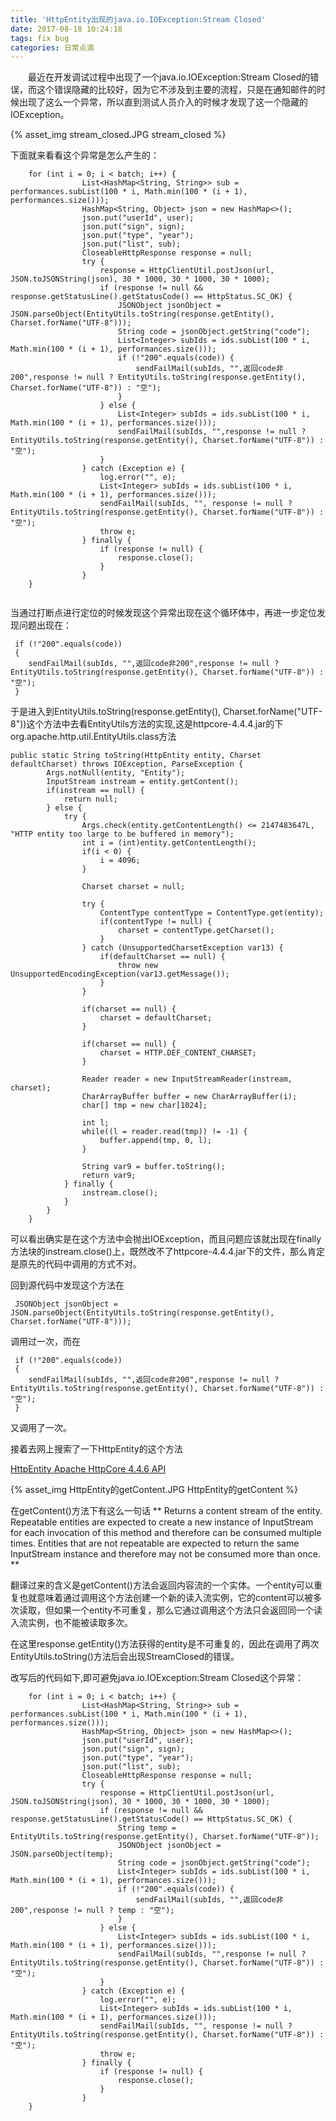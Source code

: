 ```yaml
---
title: 'HttpEntity出现的java.io.IOException:Stream Closed'
date: 2017-08-18 10:24:18
tags: fix bug
categories: 日常点滴
---
```


&emsp;&emsp;最近在开发调试过程中出现了一个java.io.IOException:Stream Closed的错误，而这个错误隐藏的比较好，因为它不涉及到主要的流程，只是在通知邮件的时候出现了这么一个异常，所以直到测试人员介入的时候才发现了这一个隐藏的IOException。
<!--more-->

{% asset_img stream_closed.JPG stream_closed %}

下面就来看看这个异常是怎么产生的：
```
	for (int i = 0; i < batch; i++) {
                List<HashMap<String, String>> sub = performances.subList(100 * i, Math.min(100 * (i + 1), performances.size()));
                HashMap<String, Object> json = new HashMap<>();
                json.put("userId", user);
                json.put("sign", sign);
                json.put("type", "year");
                json.put("list", sub);
                CloseableHttpResponse response = null;
                try {
                    response = HttpClientUtil.postJson(url, JSON.toJSONString(json), 30 * 1000, 30 * 1000, 30 * 1000);
                    if (response != null && response.getStatusLine().getStatusCode() == HttpStatus.SC_OK) {                   
                        JSONObject jsonObject = JSON.parseObject(EntityUtils.toString(response.getEntity(), Charset.forName("UTF-8")));
                        String code = jsonObject.getString("code");
                        List<Integer> subIds = ids.subList(100 * i, Math.min(100 * (i + 1), performances.size()));
                        if (!"200".equals(code)) {
                            sendFailMail(subIds, "",返回code非200",response != null ? EntityUtils.toString(response.getEntity(), Charset.forName("UTF-8")) : "空");
                        }
                    } else {
                        List<Integer> subIds = ids.subList(100 * i, Math.min(100 * (i + 1), performances.size()));
                        sendFailMail(subIds, "",response != null ? EntityUtils.toString(response.getEntity(), Charset.forName("UTF-8")) : "空");
                    }
                } catch (Exception e) {
                    log.error("", e);
                    List<Integer> subIds = ids.subList(100 * i, Math.min(100 * (i + 1), performances.size()));
                    sendFailMail(subIds, "", response != null ? EntityUtils.toString(response.getEntity(), Charset.forName("UTF-8")) : "空");
                    throw e;
                } finally {
                    if (response != null) {
                        response.close();
                    }
                }
	}


```

当通过打断点进行定位的时候发现这个异常出现在这个循环体中，再进一步定位发现问题出现在：
```
 if (!"200".equals(code)) 
 {
	sendFailMail(subIds, "",返回code非200",response != null ? EntityUtils.toString(response.getEntity(), Charset.forName("UTF-8")) : "空");
 }
```

于是进入到EntityUtils.toString(response.getEntity(), Charset.forName("UTF-8"))这个方法中去看EntityUtils方法的实现,这是httpcore-4.4.4.jar的下org.apache.http.util.EntityUtils.class方法
```
public static String toString(HttpEntity entity, Charset defaultCharset) throws IOException, ParseException {
        Args.notNull(entity, "Entity");
        InputStream instream = entity.getContent();
        if(instream == null) {
            return null;
        } else {
            try {
                Args.check(entity.getContentLength() <= 2147483647L, "HTTP entity too large to be buffered in memory");
                int i = (int)entity.getContentLength();
                if(i < 0) {
                    i = 4096;
                }

                Charset charset = null;

                try {
                    ContentType contentType = ContentType.get(entity);
                    if(contentType != null) {
                        charset = contentType.getCharset();
                    }
                } catch (UnsupportedCharsetException var13) {
                    if(defaultCharset == null) {
                        throw new UnsupportedEncodingException(var13.getMessage());
                    }
                }

                if(charset == null) {
                    charset = defaultCharset;
                }

                if(charset == null) {
                    charset = HTTP.DEF_CONTENT_CHARSET;
                }

                Reader reader = new InputStreamReader(instream, charset);
                CharArrayBuffer buffer = new CharArrayBuffer(i);
                char[] tmp = new char[1024];

                int l;
                while((l = reader.read(tmp)) != -1) {
                    buffer.append(tmp, 0, l);
                }

                String var9 = buffer.toString();
                return var9;
            } finally {
                instream.close();
            }
        }
    }
```

可以看出确实是在这个方法中会抛出IOException，而且问题应该就出现在finally方法块的instream.close()上，既然改不了httpcore-4.4.4.jar下的文件，那么肯定是原先的代码中调用的方式不对。

回到源代码中发现这个方法在
```
 JSONObject jsonObject = JSON.parseObject(EntityUtils.toString(response.getEntity(), Charset.forName("UTF-8")));
```
调用过一次，而在
```
 if (!"200".equals(code)) 
 {
	sendFailMail(subIds, "",返回code非200",response != null ? EntityUtils.toString(response.getEntity(), Charset.forName("UTF-8")) : "空");
 }
```
又调用了一次。

接着去网上搜索了一下HttpEntity的这个方法

[HttpEntity Apache HttpCore 4.4.6 API]( https://hc.apache.org/httpcomponents-core-ga/httpcore/apidocs/org/apache/http/HttpEntity.html)


{% asset_img HttpEntity的getContent.JPG HttpEntity的getContent %}

在getContent()方法下有这么一句话
**
Returns a content stream of the entity. Repeatable entities are expected to create a new instance of InputStream for each invocation of this method and therefore can be consumed multiple times. Entities that are not repeatable are expected to return the same InputStream instance and therefore may not be consumed more than once.
**

翻译过来的含义是getContent()方法会返回内容流的一个实体。一个entity可以重复也就意味着通过调用这个方法创建一个新的读入流实例，它的content可以被多次读取，但如果一个entity不可重复，那么它通过调用这个方法只会返回同一个读入流实例，也不能被读取多次。

在这里response.getEntity()方法获得的entity是不可重复的，因此在调用了两次EntityUtils.toString()方法后会出现StreamClosed的错误。

改写后的代码如下,即可避免java.io.IOException:Stream Closed这个异常：

```
	for (int i = 0; i < batch; i++) {
                List<HashMap<String, String>> sub = performances.subList(100 * i, Math.min(100 * (i + 1), performances.size()));
                HashMap<String, Object> json = new HashMap<>();
                json.put("userId", user);
                json.put("sign", sign);
                json.put("type", "year");
                json.put("list", sub);
                CloseableHttpResponse response = null;
                try {
                    response = HttpClientUtil.postJson(url, JSON.toJSONString(json), 30 * 1000, 30 * 1000, 30 * 1000);
                    if (response != null && response.getStatusLine().getStatusCode() == HttpStatus.SC_OK) { 
						String temp = EntityUtils.toString(response.getEntity(), Charset.forName("UTF-8"));
						JSONObject jsonObject = JSON.parseObject(temp);
                        String code = jsonObject.getString("code");
                        List<Integer> subIds = ids.subList(100 * i, Math.min(100 * (i + 1), performances.size()));
                        if (!"200".equals(code)) {
                            sendFailMail(subIds, "",返回code非200",response != null ? temp : "空");
                        }
                    } else {
                        List<Integer> subIds = ids.subList(100 * i, Math.min(100 * (i + 1), performances.size()));
                        sendFailMail(subIds, "",response != null ? EntityUtils.toString(response.getEntity(), Charset.forName("UTF-8")) : "空");
                    }
                } catch (Exception e) {
                    log.error("", e);
                    List<Integer> subIds = ids.subList(100 * i, Math.min(100 * (i + 1), performances.size()));
                    sendFailMail(subIds, "", response != null ? EntityUtils.toString(response.getEntity(), Charset.forName("UTF-8")) : "空");
                    throw e;
                } finally {
                    if (response != null) {
                        response.close();
                    }
                }
	}


```